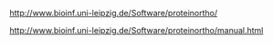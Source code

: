 http://www.bioinf.uni-leipzig.de/Software/proteinortho/

http://www.bioinf.uni-leipzig.de/Software/proteinortho/manual.html
